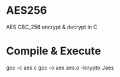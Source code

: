 # AES256
AES CBC_256 encrypt &amp; decrypt in C

# Compile & Execute
gcc -c aes.c
gcc -o aes aes.o -lcrypto
./aes
